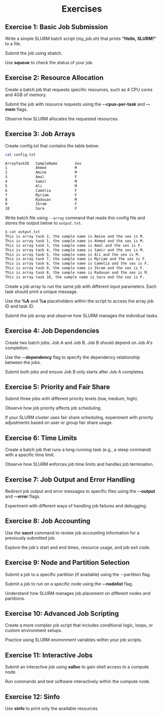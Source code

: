 <h1 align="center">Exercises</h1>

## Exercise 1: Basic Job Submission

Write a simple SLURM batch script (my_job.sh) that prints **"Hello, SLURM!"** to a file.

Submit the job using sbatch.

Use **squeue** to check the status of your job.

## Exercise 2: Resource Allocation

Create a batch job that requests specific resources, such as 4 CPU cores and 4GB of memory.

Submit the job with resource requests using the **--cpus-per-task** and **--mem** flags.

Observe how SLURM allocates the requested resources.

## Exercise 3: Job Arrays

Create config.txt that contains the table below:
```bash
cat config.txt

ArrayTaskID   SampleName        Sex
1             Ahmed             M
2             Amine             M
3             Amal              F
4             Samir             M
5             Ali               M
6             Camelia           F
7             Myriam            F
8             Radouan           M
9             Ikram             F
10            Sara              F
```

Write batch file using ```--array``` command that reads this config file and stores the output below to ```output.txt```.

```bash
$ cat output.txt 
This is array task 2, the sample name is Amine and the sex is M.
This is array task 1, the sample name is Ahmed and the sex is M.
This is array task 3, the sample name is Amal and the sex is F.
This is array task 4, the sample name is Samir and the sex is M.
This is array task 5, the sample name is Ali and the sex is M.
This is array task 7, the sample name is Myriam and the sex is F.
This is array task 6, the sample name is Camelia and the sex is F.
This is array task 9, the sample name is Ikram and the sex is F.
This is array task 8, the sample name is Radouan and the sex is M.
This is array task 10, the sample name is Sara and the sex is F.

```

Create a job array to run the same job with different input parameters. Each task should print a unique message.

Use the **%A** and **%a** placeholders within the script to access the array job ID and task ID.

Submit the job array and observe how SLURM manages the individual tasks.

## Exercise 4: Job Dependencies

Create two batch jobs: Job A and Job B. Job B should depend on Job A's completion.

Use the **--dependency** flag to specify the dependency relationship between the jobs.

Submit both jobs and ensure Job B only starts after Job A completes.

## Exercise 5: Priority and Fair Share

Submit three jobs with different priority levels (low, medium, high).

Observe how job priority affects job scheduling.

If your SLURM cluster uses fair share scheduling, experiment with priority adjustments based on user or group fair share usage.

## Exercise 6: Time Limits

Create a batch job that runs a long-running task (e.g., a sleep command) with a specific time limit.

Observe how SLURM enforces job time limits and handles job termination.

## Exercise 7: Job Output and Error Handling

Redirect job output and error messages to specific files using the **--output** and **--error** flags.

Experiment with different ways of handling job failures and debugging.

## Exercise 8: Job Accounting

Use the **sacct** command to review job accounting information for a previously submitted job.

Explore the job's start and end times, resource usage, and job exit code.

## Exercise 9: Node and Partition Selection

Submit a job to a specific partition (if available) using the --partition flag.

Submit a job to run on a specific node using the **--nodelist** flag.

Understand how SLURM manages job placement on different nodes and partitions.

## Exercise 10: Advanced Job Scripting

Create a more complex job script that includes conditional logic, loops, or custom environment setups.

Practice using SLURM environment variables within your job scripts.

## Exercise 11: Interactive Jobs

Submit an interactive job using **salloc** to gain shell access to a compute node.

Run commands and test software interactively within the compute node.

## Exercise 12: Sinfo
Use **sinfo** to print only the available resources

